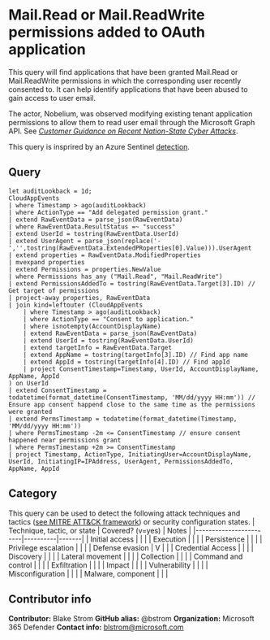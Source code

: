 # Mail.Read or Mail.ReadWrite permissions added to OAuth application

This query will find applications that have been granted Mail.Read or Mail.ReadWrite permissions in which the corresponding user recently consented to. It can help identify applications that have been abused to gain access to user email.

The actor, Nobelium, was observed modifying existing tenant application permissions to allow them to read user email through the Microsoft Graph API. See [*Customer Guidance on Recent Nation-State Cyber Attacks*](https://msrc-blog.microsoft.com/2020/12/13/customer-guidance-on-recent-nation-state-cyber-attacks/).

This query is insprired by an Azure Sentinel [detection](https://github.com/Azure/Azure-Sentinel/blob/master/Detections/AuditLogs/MailPermissionsAddedToApplication.yaml).

## Query

```Kusto
let auditLookback = 1d;
CloudAppEvents
| where Timestamp > ago(auditLookback)
| where ActionType == "Add delegated permission grant."
| extend RawEventData = parse_json(RawEventData)
| where RawEventData.ResultStatus =~ "success"
| extend UserId = tostring(RawEventData.UserId)
| extend UserAgent = parse_json(replace('-','',tostring(RawEventData.ExtendedPRoperties[0].Value))).UserAgent
| extend properties = RawEventData.ModifiedProperties
| mvexpand properties
| extend Permissions = properties.NewValue
| where Permissions has_any ("Mail.Read", "Mail.ReadWrite")
| extend PermissionsAddedTo = tostring(RawEventData.Target[3].ID) // Get target of permissions
| project-away properties, RawEventData
| join kind=leftouter (CloudAppEvents
    | where Timestamp > ago(auditLookback)
    | where ActionType == "Consent to application."
    | where isnotempty(AccountDisplayName)
    | extend RawEventData = parse_json(RawEventData)
    | extend UserId = tostring(RawEventData.UserId)
    | extend targetInfo = RawEventData.Target
    | extend AppName = tostring(targetInfo[3].ID) // Find app name
    | extend AppId = tostring(targetInfo[4].ID) // Find appId
    | project ConsentTimestamp=Timestamp, UserId, AccountDisplayName, AppName, AppId
) on UserId
| extend ConsentTimestamp = todatetime(format_datetime(ConsentTimestamp, 'MM/dd/yyyy HH:mm')) // Ensure app consent happend close to the same time as the permissions were granted
| extend PermsTimestamp = todatetime(format_datetime(Timestamp, 'MM/dd/yyyy HH:mm'))
| where PermsTimestamp -2m <= ConsentTimestamp // ensure consent happened near permissions grant
| where PermsTimestamp +2m >= ConsentTimestamp
| project Timestamp, ActionType, InitiatingUser=AccountDisplayName, UserId, InitiatingIP=IPAddress, UserAgent, PermissionsAddedTo, AppName, AppId
```

## Category

This query can be used to detect the following attack techniques and tactics ([see MITRE ATT&CK framework](https://attack.mitre.org/)) or security configuration states.
| Technique, tactic, or state | Covered? (v=yes) | Notes |
|------------------------|----------|-------|
| Initial access |  |  |
| Execution |  |  |
| Persistence |  |  |
| Privilege escalation |  |  |
| Defense evasion | V |  |
| Credential Access |  |  |
| Discovery |  |  |
| Lateral movement |  |  |
| Collection |  |  |
| Command and control |  |  |
| Exfiltration |  |  |
| Impact |  |  |
| Vulnerability |  |  |
| Misconfiguration |  |  |
| Malware, component |  |  |

## Contributor info

**Contributor:** Blake Strom
**GitHub alias:** @bstrom
**Organization:** Microsoft 365 Defender
**Contact info:** blstrom@microsoft.com